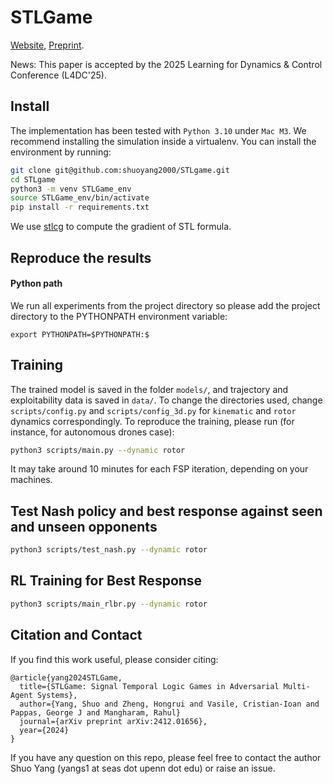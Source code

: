 # STLGame
[Website](https://sites.google.com/view/stlgame), [Preprint](https://arxiv.org/pdf/2412.01656).

News: This paper is accepted by the 2025 Learning for Dynamics & Control Conference (L4DC'25).

## Install
The implementation has been tested with `Python 3.10` under `Mac M3`. We recommend installing the simulation inside a virtualenv. You can install the environment by running:

```bash
git clone git@github.com:shuoyang2000/STLgame.git
cd STLgame
python3 -m venv STLGame_env
source STLGame_env/bin/activate
pip install -r requirements.txt
```
We use [stlcg](https://github.com/StanfordASL/stlcg) to compute the gradient of STL formula.

## Reproduce the results

#### Python path
We run all experiments from the project directory so please add the project directory to the PYTHONPATH environment variable:
```
export PYTHONPATH=$PYTHONPATH:$
```

## Training

The trained model is saved in the folder `models/`, and trajectory and exploitability data is saved in `data/`. To change the directories used, change `scripts/config.py` and `scripts/config_3d.py` for `kinematic` and `rotor` dynamics correspondingly.
To reproduce the training, please run (for instance, for autonomous drones case):
```bash
python3 scripts/main.py --dynamic rotor
```

It may take around 10 minutes for each FSP iteration, depending on your machines.

## Test Nash policy and best response against seen and unseen opponents

```bash
python3 scripts/test_nash.py --dynamic rotor
```

## RL Training for Best Response
```bash
python3 scripts/main_rlbr.py --dynamic rotor
```

## Citation and Contact
If you find this work useful, please consider citing:

```
@article{yang2024STLGame,
  title={STLGame: Signal Temporal Logic Games in Adversarial Multi-Agent Systems},
  author={Yang, Shuo and Zheng, Hongrui and Vasile, Cristian-Ioan and Pappas, George J and Mangharam, Rahul}
  journal={arXiv preprint arXiv:2412.01656},
  year={2024}
}
```

If you have any question on this repo, please feel free to contact the author Shuo Yang (yangs1 at seas dot upenn dot edu) or raise an issue.
